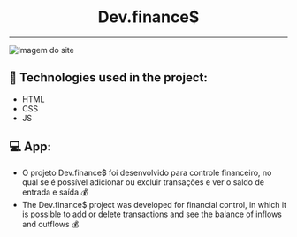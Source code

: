  <div> <h1 align= "center"> Dev.finance$ </h1> </div>
 
 <hr>
 
<img src="https://raw.githubusercontent.com/rocketseat-education/maratona-discover-01/main/.github/devfinances.png" alt="Imagem do site" align-items="center">

<br>

<h2> <strong> 🚀 Technologies used in the project: </strong> </h2>

 - HTML
 - CSS
 - JS

<h2> <strong> 💻 App: </strong></h2>

- O projeto Dev.finance$ foi desenvolvido para controle financeiro, no qual se é possível adicionar ou excluir transações e ver o saldo de entrada e saída 💰
- The Dev.finance$ project was developed for financial control, in which it is possible to add or delete transactions and see the balance of inflows and outflows 💰

